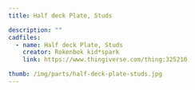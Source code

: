```yaml
---
title: Half deck Plate, Studs

description: ""
cadfiles:
  - name: Half deck Plate, Studs
    creator: Rokenbok kid*spark
    link: https://www.thingiverse.com/thing:325210

thumb: /img/parts/half-deck-plate-studs.jpg
---
```


